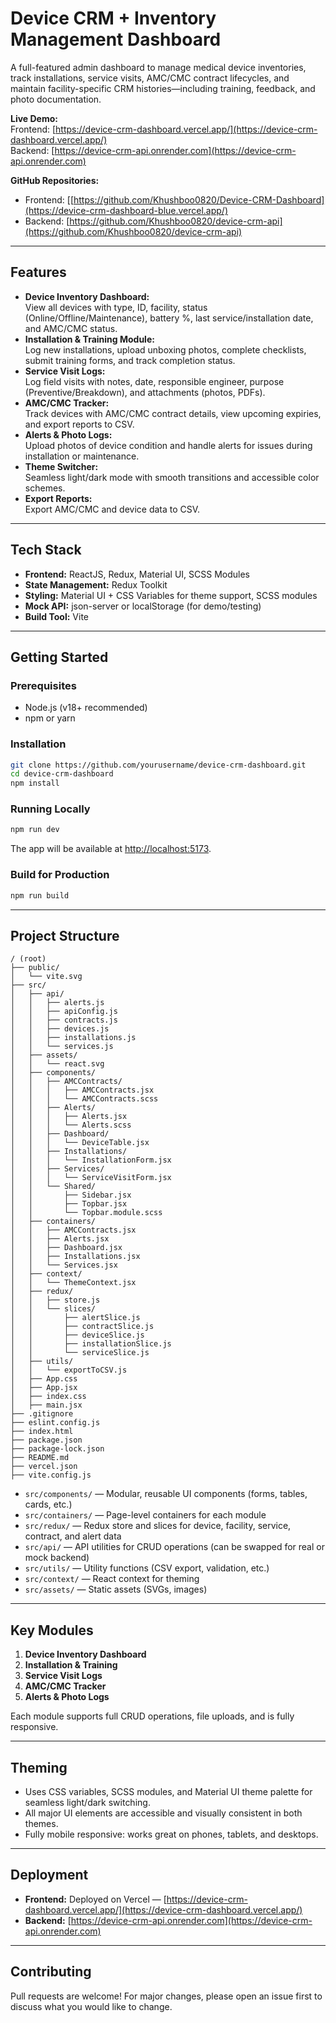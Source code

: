 
# Device CRM + Inventory Management Dashboard

A full-featured admin dashboard to manage medical device inventories, track installations, service visits, AMC/CMC contract lifecycles, and maintain facility-specific CRM histories—including training, feedback, and photo documentation.

**Live Demo:**  
Frontend: [https://device-crm-dashboard.vercel.app/](https://device-crm-dashboard.vercel.app/)  
Backend: [https://device-crm-api.onrender.com](https://device-crm-api.onrender.com)

**GitHub Repositories:**  
- Frontend: [[https://github.com/Khushboo0820/Device-CRM-Dashboard](https://device-crm-dashboard-blue.vercel.app/)  
- Backend: [https://github.com/Khushboo0820/device-crm-api](https://github.com/Khushboo0820/device-crm-api)

---

## Features

- **Device Inventory Dashboard:**  
  View all devices with type, ID, facility, status (Online/Offline/Maintenance), battery %, last service/installation date, and AMC/CMC status.
- **Installation & Training Module:**  
  Log new installations, upload unboxing photos, complete checklists, submit training forms, and track completion status.
- **Service Visit Logs:**  
  Log field visits with notes, date, responsible engineer, purpose (Preventive/Breakdown), and attachments (photos, PDFs).
- **AMC/CMC Tracker:**  
  Track devices with AMC/CMC contract details, view upcoming expiries, and export reports to CSV.
- **Alerts & Photo Logs:**  
  Upload photos of device condition and handle alerts for issues during installation or maintenance.
- **Theme Switcher:**  
  Seamless light/dark mode with smooth transitions and accessible color schemes.
- **Export Reports:**  
  Export AMC/CMC and device data to CSV.

---

## Tech Stack

- **Frontend:** ReactJS, Redux, Material UI, SCSS Modules
- **State Management:** Redux Toolkit
- **Styling:** Material UI + CSS Variables for theme support, SCSS modules
- **Mock API:** json-server or localStorage (for demo/testing)
- **Build Tool:** Vite

---

## Getting Started

### Prerequisites
- Node.js (v18+ recommended)
- npm or yarn

### Installation
```bash
git clone https://github.com/yourusername/device-crm-dashboard.git
cd device-crm-dashboard
npm install
```

### Running Locally
```bash
npm run dev
```
The app will be available at [http://localhost:5173](http://localhost:5173).

### Build for Production
```bash
npm run build
```

---

## Project Structure

```
/ (root)
├── public/
│   └── vite.svg
├── src/
│   ├── api/
│   │   ├── alerts.js
│   │   ├── apiConfig.js
│   │   ├── contracts.js
│   │   ├── devices.js
│   │   ├── installations.js
│   │   └── services.js
│   ├── assets/
│   │   └── react.svg
│   ├── components/
│   │   ├── AMCContracts/
│   │   │   ├── AMCContracts.jsx
│   │   │   └── AMCContracts.scss
│   │   ├── Alerts/
│   │   │   ├── Alerts.jsx
│   │   │   └── Alerts.scss
│   │   ├── Dashboard/
│   │   │   └── DeviceTable.jsx
│   │   ├── Installations/
│   │   │   └── InstallationForm.jsx
│   │   ├── Services/
│   │   │   └── ServiceVisitForm.jsx
│   │   └── Shared/
│   │       ├── Sidebar.jsx
│   │       ├── Topbar.jsx
│   │       └── Topbar.module.scss
│   ├── containers/
│   │   ├── AMCContracts.jsx
│   │   ├── Alerts.jsx
│   │   ├── Dashboard.jsx
│   │   ├── Installations.jsx
│   │   └── Services.jsx
│   ├── context/
│   │   └── ThemeContext.jsx
│   ├── redux/
│   │   ├── store.js
│   │   └── slices/
│   │       ├── alertSlice.js
│   │       ├── contractSlice.js
│   │       ├── deviceSlice.js
│   │       ├── installationSlice.js
│   │       └── serviceSlice.js
│   ├── utils/
│   │   └── exportToCSV.js
│   ├── App.css
│   ├── App.jsx
│   ├── index.css
│   ├── main.jsx
├── .gitignore
├── eslint.config.js
├── index.html
├── package.json
├── package-lock.json
├── README.md
├── vercel.json
├── vite.config.js
```

- `src/components/` — Modular, reusable UI components (forms, tables, cards, etc.)
- `src/containers/` — Page-level containers for each module
- `src/redux/` — Redux store and slices for device, facility, service, contract, and alert data
- `src/api/` — API utilities for CRUD operations (can be swapped for real or mock backend)
- `src/utils/` — Utility functions (CSV export, validation, etc.)
- `src/context/` — React context for theming
- `src/assets/` — Static assets (SVGs, images)

---

## Key Modules
1. **Device Inventory Dashboard**
2. **Installation & Training**
3. **Service Visit Logs**
4. **AMC/CMC Tracker**
5. **Alerts & Photo Logs**

Each module supports full CRUD operations, file uploads, and is fully responsive.

---

## Theming
- Uses CSS variables, SCSS modules, and Material UI theme palette for seamless light/dark switching.
- All major UI elements are accessible and visually consistent in both themes.
- Fully mobile responsive: works great on phones, tablets, and desktops.

---

## Deployment
- **Frontend:** Deployed on Vercel — [https://device-crm-dashboard.vercel.app/](https://device-crm-dashboard.vercel.app/)
- **Backend:** [https://device-crm-api.onrender.com](https://device-crm-api.onrender.com)

---

## Contributing
Pull requests are welcome! For major changes, please open an issue first to discuss what you would like to change.
